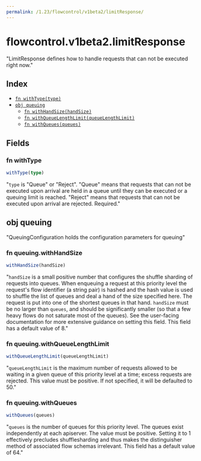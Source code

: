 ```yaml
---
permalink: /1.23/flowcontrol/v1beta2/limitResponse/
---
```


# flowcontrol.v1beta2.limitResponse

"LimitResponse defines how to handle requests that can not be executed right now."

## Index

* [`fn withType(type)`](#fn-withtype)
* [`obj queuing`](#obj-queuing)
  * [`fn withHandSize(handSize)`](#fn-queuingwithhandsize)
  * [`fn withQueueLengthLimit(queueLengthLimit)`](#fn-queuingwithqueuelengthlimit)
  * [`fn withQueues(queues)`](#fn-queuingwithqueues)

## Fields

### fn withType

```ts
withType(type)
```

"`type` is \"Queue\" or \"Reject\". \"Queue\" means that requests that can not be executed upon arrival are held in a queue until they can be executed or a queuing limit is reached. \"Reject\" means that requests that can not be executed upon arrival are rejected. Required."

## obj queuing

"QueuingConfiguration holds the configuration parameters for queuing"

### fn queuing.withHandSize

```ts
withHandSize(handSize)
```

"`handSize` is a small positive number that configures the shuffle sharding of requests into queues.  When enqueuing a request at this priority level the request's flow identifier (a string pair) is hashed and the hash value is used to shuffle the list of queues and deal a hand of the size specified here.  The request is put into one of the shortest queues in that hand. `handSize` must be no larger than `queues`, and should be significantly smaller (so that a few heavy flows do not saturate most of the queues).  See the user-facing documentation for more extensive guidance on setting this field.  This field has a default value of 8."

### fn queuing.withQueueLengthLimit

```ts
withQueueLengthLimit(queueLengthLimit)
```

"`queueLengthLimit` is the maximum number of requests allowed to be waiting in a given queue of this priority level at a time; excess requests are rejected.  This value must be positive.  If not specified, it will be defaulted to 50."

### fn queuing.withQueues

```ts
withQueues(queues)
```

"`queues` is the number of queues for this priority level. The queues exist independently at each apiserver. The value must be positive.  Setting it to 1 effectively precludes shufflesharding and thus makes the distinguisher method of associated flow schemas irrelevant.  This field has a default value of 64."